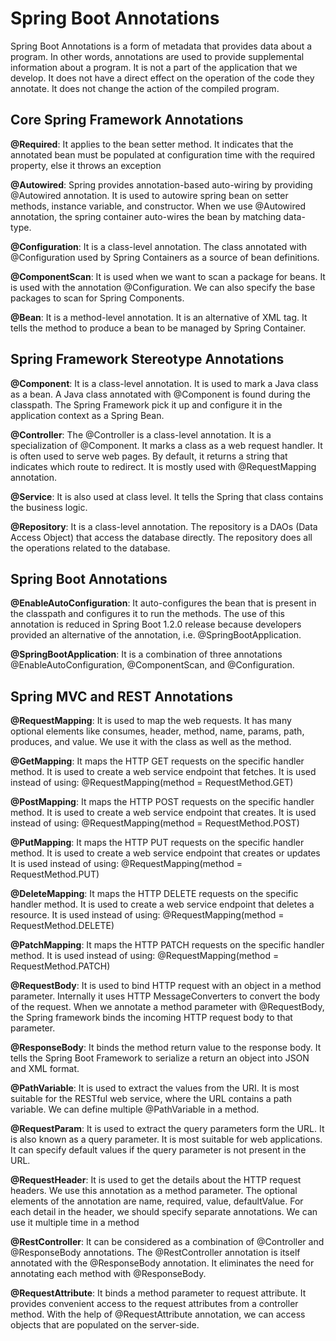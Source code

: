 # Spring Boot Annotations
Spring Boot Annotations is a form of metadata that provides data about a program. In other words, annotations are used to provide supplemental information about a program. It is not a part of the application that we develop. It does not have a direct effect on the operation of the code they annotate. It does not change the action of the compiled program.

## Core Spring Framework Annotations
**@Required**: It applies to the bean setter method. It indicates that the annotated bean must be populated at configuration time with the required property, else it throws an exception

**@Autowired**: Spring provides annotation-based auto-wiring by providing @Autowired annotation. It is used to autowire spring bean on setter methods, instance variable, and constructor. When we use @Autowired annotation, the spring container auto-wires the bean by matching data-type.

**@Configuration**: It is a class-level annotation. The class annotated with @Configuration used by Spring Containers as a source of bean definitions.

**@ComponentScan**: It is used when we want to scan a package for beans. It is used with the annotation @Configuration. We can also specify the base packages to scan for Spring Components.

**@Bean**: It is a method-level annotation. It is an alternative of XML <bean> tag. It tells the method to produce a bean to be managed by Spring Container.
  
## Spring Framework Stereotype Annotations
**@Component**: It is a class-level annotation. It is used to mark a Java class as a bean. A Java class annotated with @Component is found during the classpath. The Spring Framework pick it up and configure it in the application context as a Spring Bean.
  
**@Controller**: The @Controller is a class-level annotation. It is a specialization of @Component. It marks a class as a web request handler. It is often used to serve web pages. By default, it returns a string that indicates which route to redirect. It is mostly used with @RequestMapping annotation.
  
**@Service**: It is also used at class level. It tells the Spring that class contains the business logic.
  
**@Repository**: It is a class-level annotation. The repository is a DAOs (Data Access Object) that access the database directly. The repository does all the operations related to the database.
  
## Spring Boot Annotations
**@EnableAutoConfiguration**: It auto-configures the bean that is present in the classpath and configures it to run the methods. The use of this annotation is reduced in Spring Boot 1.2.0 release because developers provided an alternative of the annotation, i.e. @SpringBootApplication.

**@SpringBootApplication**: It is a combination of three annotations @EnableAutoConfiguration, @ComponentScan, and @Configuration.
  
## Spring MVC and REST Annotations
**@RequestMapping**: It is used to map the web requests. It has many optional elements like consumes, header, method, name, params, path, produces, and value. We use it with the class as well as the method.
  
**@GetMapping**: It maps the HTTP GET requests on the specific handler method. It is used to create a web service endpoint that fetches. It is used instead of using: @RequestMapping(method = RequestMethod.GET)
  
**@PostMapping**: It maps the HTTP POST requests on the specific handler method. It is used to create a web service endpoint that creates. It is used instead of using: @RequestMapping(method = RequestMethod.POST)
  
**@PutMapping**: It maps the HTTP PUT requests on the specific handler method. It is used to create a web service endpoint that creates or updates It is used instead of using: @RequestMapping(method = RequestMethod.PUT)
  
**@DeleteMapping**: It maps the HTTP DELETE requests on the specific handler method. It is used to create a web service endpoint that deletes a resource. It is used instead of using: @RequestMapping(method = RequestMethod.DELETE)
  
**@PatchMapping**: It maps the HTTP PATCH requests on the specific handler method. It is used instead of using: @RequestMapping(method = RequestMethod.PATCH)

**@RequestBody**: It is used to bind HTTP request with an object in a method parameter. Internally it uses HTTP MessageConverters to convert the body of the request. When we annotate a method parameter with @RequestBody, the Spring framework binds the incoming HTTP request body to that parameter.
  
**@ResponseBody**: It binds the method return value to the response body. It tells the Spring Boot Framework to serialize a return an object into JSON and XML format.
  
**@PathVariable**: It is used to extract the values from the URI. It is most suitable for the RESTful web service, where the URL contains a path variable. We can define multiple @PathVariable in a method.
  
**@RequestParam**: It is used to extract the query parameters form the URL. It is also known as a query parameter. It is most suitable for web applications. It can specify default values if the query parameter is not present in the URL.
  
**@RequestHeader**: It is used to get the details about the HTTP request headers. We use this annotation as a method parameter. The optional elements of the annotation are name, required, value, defaultValue. For each detail in the header, we should specify separate annotations. We can use it multiple time in a method
  
**@RestController**: It can be considered as a combination of @Controller and @ResponseBody annotations. The @RestController annotation is itself annotated with the @ResponseBody annotation. It eliminates the need for annotating each method with @ResponseBody.
  
**@RequestAttribute**: It binds a method parameter to request attribute. It provides convenient access to the request attributes from a controller method. With the help of @RequestAttribute annotation, we can access objects that are populated on the server-side.
